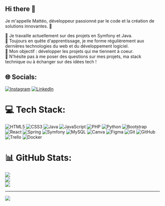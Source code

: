 ## Hi there 👋
Je m'appelle Mattéo, développeur passionné par le code et la création de solutions innovantes. 🚀

🔭 Je travaille actuellement sur des projets en Symfony et Java.    
🌱 Toujours en quête d'apprentissage, je me forme régulièrement aux dernières technologies du web et du développement logiciel.     
🎯 Mon objectif : développer les projets qui me tiennent à coeur.     
💬 N'hésite pas à me poser des questions sur mes projets, ma stack technique ou à échanger sur des idées tech !     

## 🌐 Socials:
[![Instagram](https://img.shields.io/badge/Instagram-%23E4405F.svg?logo=Instagram&logoColor=white)](https://instagram.com/mugghugg) [![LinkedIn](https://img.shields.io/badge/LinkedIn-%230077B5.svg?logo=linkedin&logoColor=white)](https://www.linkedin.com/in/matt%C3%A9o-lemee-99a2542a0/) 

# 💻 Tech Stack:
![HTML5](https://img.shields.io/badge/html5-%23E34F26.svg?style=for-the-badge&logo=html5&logoColor=white) ![CSS3](https://img.shields.io/badge/css3-%231572B6.svg?style=for-the-badge&logo=css3&logoColor=white) ![Java](https://img.shields.io/badge/java-%23ED8B00.svg?style=for-the-badge&logo=openjdk&logoColor=white) ![JavaScript](https://img.shields.io/badge/javascript-%23323330.svg?style=for-the-badge&logo=javascript&logoColor=%23F7DF1E) ![PHP](https://img.shields.io/badge/php-%23777BB4.svg?style=for-the-badge&logo=php&logoColor=white) ![Python](https://img.shields.io/badge/python-3670A0?style=for-the-badge&logo=python&logoColor=ffdd54) ![Bootstrap](https://img.shields.io/badge/bootstrap-%238511FA.svg?style=for-the-badge&logo=bootstrap&logoColor=white) ![React](https://img.shields.io/badge/react-%2320232a.svg?style=for-the-badge&logo=react&logoColor=%2361DAFB) ![Spring](https://img.shields.io/badge/spring-%236DB33F.svg?style=for-the-badge&logo=spring&logoColor=white) ![Symfony](https://img.shields.io/badge/symfony-%23000000.svg?style=for-the-badge&logo=symfony&logoColor=white) ![MySQL](https://img.shields.io/badge/mysql-4479A1.svg?style=for-the-badge&logo=mysql&logoColor=white) ![Canva](https://img.shields.io/badge/Canva-%2300C4CC.svg?style=for-the-badge&logo=Canva&logoColor=white) ![Figma](https://img.shields.io/badge/figma-%23F24E1E.svg?style=for-the-badge&logo=figma&logoColor=white) ![Git](https://img.shields.io/badge/git-%23F05033.svg?style=for-the-badge&logo=git&logoColor=white) ![GitHub](https://img.shields.io/badge/github-%23121011.svg?style=for-the-badge&logo=github&logoColor=white) ![Trello](https://img.shields.io/badge/Trello-%23026AA7.svg?style=for-the-badge&logo=Trello&logoColor=white) ![Docker](https://img.shields.io/badge/docker-%231572B6.svg?style=for-the-badge&logo=docker&logoColor=white)
# 📊 GitHub Stats:
![](https://github-readme-stats.vercel.app/api?username=L-Matteo&theme=dark&hide_border=false&include_all_commits=true&count_private=true)<br/>
![](https://github-readme-streak-stats.herokuapp.com/?user=L-Matteo&theme=dark&hide_border=false)<br/>
![](https://github-readme-stats.vercel.app/api/top-langs/?username=L-Matteo&theme=dark&hide_border=false&include_all_commits=true&count_private=true&layout=compact)

---
[![](https://visitcount.itsvg.in/api?id=L-Matteo&icon=0&color=0)](https://visitcount.itsvg.in)

<!-- Proudly created with GPRM ( https://gprm.itsvg.in ) -->

<!--
**L-Matteo/L-Matteo** is a ✨ _special_ ✨ repository because its `README.md` (this file) appears on your GitHub profile.

Here are some ideas to get you started:

- 🔭 I’m currently working on ...
- 🌱 I’m currently learning ...
- 👯 I’m looking to collaborate on ...
- 🤔 I’m looking for help with ...
- 💬 Ask me about ...
- 📫 How to reach me: ...
- 😄 Pronouns: ...
- ⚡ Fun fact: ...
-->
